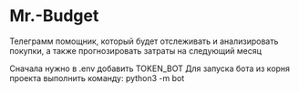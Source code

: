 # Mr.-Budget
Телеграмм помощник, который будет отслеживать и анализировать покупки, а также прогнозировать затраты на следующий месяц

Сначала нужно в .env добавить TOKEN_BOT
Для запуска бота из корня проекта выполнить команду: python3 -m bot 